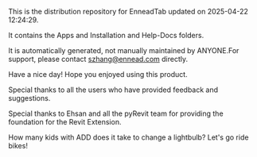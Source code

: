 This is the distribution repository for EnneadTab updated on 2025-04-22 12:24:29.

It contains the Apps and Installation and Help-Docs folders.

It is automatically generated, not manually maintained by ANYONE.For support, please contact szhang@ennead.com directly.

Have a nice day! Hope you enjoyed using this product.

Special thanks to all the users who have provided feedback and suggestions.

Special thanks to Ehsan and all the pyRevit team for providing the foundation for the Revit Extension.






How many kids with ADD does it take to change a lightbulb? Let's go ride bikes!